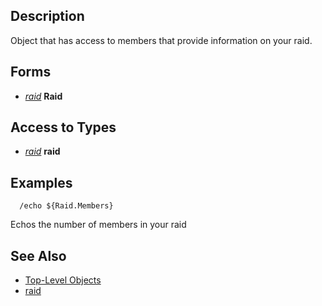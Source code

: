 ## Description

Object that has access to members that provide information on your raid.

## Forms

-   *[raid](../data-types/datatype-raid.md)* **Raid**

## Access to Types

-   *[raid](../data-types/datatype-raid.md)* **raid**

## Examples

`  /echo ${Raid.Members}`

Echos the number of members in your raid

## See Also

-   [Top-Level Objects](top-level-objects.md)
-   [raid](../data-types/datatype-raid.md)


